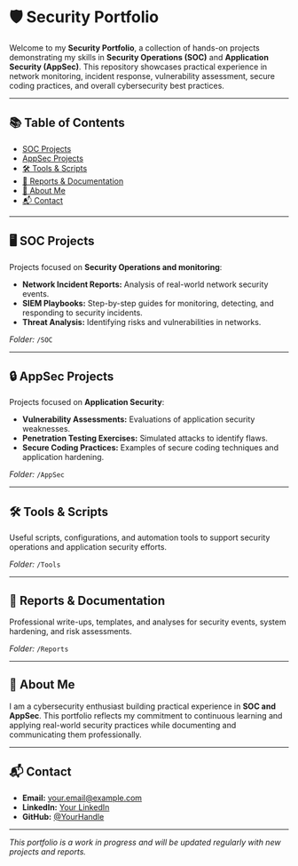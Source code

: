 # 🛡️ Security Portfolio

Welcome to my **Security Portfolio**, a collection of hands-on projects demonstrating my skills in **Security Operations (SOC)** and **Application Security (AppSec)**. This repository showcases practical experience in network monitoring, incident response, vulnerability assessment, secure coding practices, and overall cybersecurity best practices.

---

## 📚 Table of Contents

- [SOC Projects](https://github.com/veiled-coder2/security-portfolio/tree/master/SOC)
- [AppSec Projects](#appsec-projects)
- [🛠️ Tools & Scripts](#tools--scripts)
- [📄 Reports & Documentation](#reports--documentation)
- [👤 About Me](#about-me)
- [📬 Contact](#contact)

---

## 🖥️ SOC Projects

Projects focused on **Security Operations and monitoring**:

- **Network Incident Reports:** Analysis of real-world network security events.
- **SIEM Playbooks:** Step-by-step guides for monitoring, detecting, and responding to security incidents.
- **Threat Analysis:** Identifying risks and vulnerabilities in networks.

_Folder:_ `/SOC`

---

## 🔒 AppSec Projects

Projects focused on **Application Security**:

- **Vulnerability Assessments:** Evaluations of application security weaknesses.
- **Penetration Testing Exercises:** Simulated attacks to identify flaws.
- **Secure Coding Practices:** Examples of secure coding techniques and application hardening.

_Folder:_ `/AppSec`

---

## 🛠️ Tools & Scripts

Useful scripts, configurations, and automation tools to support security operations and application security efforts.

_Folder:_ `/Tools`

---

## 📄 Reports & Documentation

Professional write-ups, templates, and analyses for security events, system hardening, and risk assessments.

_Folder:_ `/Reports`

---

## 👤 About Me

I am a cybersecurity enthusiast building practical experience in **SOC and AppSec**. This portfolio reflects my commitment to continuous learning and applying real-world security practices while documenting and communicating them professionally.

---

## 📬 Contact

- **Email:** your.email@example.com
- **LinkedIn:** [Your LinkedIn](https://www.linkedin.com/in/yourprofile)
- **GitHub:** [@YourHandle](https://github.com/YourUsername)

---

_This portfolio is a work in progress and will be updated regularly with new projects and reports._

